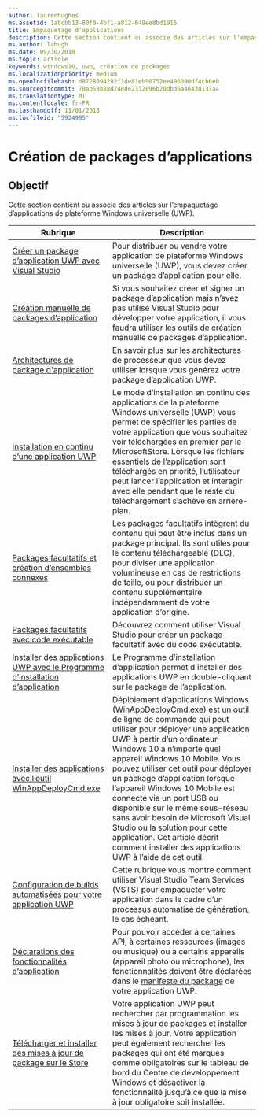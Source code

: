 ```yaml
---
author: laurenhughes
ms.assetid: 1abcbb13-80f0-4bf1-a812-649ee8bd1915
title: Empaquetage d’applications
description: Cette section contient ou associe des articles sur l’empaquetage d’applications de plateforme Windows universelle (UWP).
ms.author: lahugh
ms.date: 09/30/2018
ms.topic: article
keywords: windows10, uwp, création de packages
ms.localizationpriority: medium
ms.openlocfilehash: d8728094292f1de81eb90752ee496090df4cb6e0
ms.sourcegitcommit: 70ab58b88d248de2332096b20dbd6a4643d137a4
ms.translationtype: MT
ms.contentlocale: fr-FR
ms.lasthandoff: 11/01/2018
ms.locfileid: "5924995"
---
```

# <a name="packaging-apps"></a>Création de packages d’applications


## <a name="purpose"></a>Objectif

Cette section contient ou associe des articles sur l’empaquetage d’applications de plateforme Windows universelle (UWP).

| Rubrique | Description |
|-------|-------------|
| [Créer un package d’application UWP avec Visual Studio](packaging-uwp-apps.md) | Pour distribuer ou vendre votre application de plateforme Windows universelle (UWP), vous devez créer un package d’application pour elle. |
| [Création manuelle de packages d’application](manual-packaging-root.md) | Si vous souhaitez créer et signer un package d’application mais n’avez pas utilisé Visual Studio pour développer votre application, il vous faudra utiliser les outils de création manuelle de packages d’application. |
| [Architectures de package d'application](device-architecture.md) | En savoir plus sur les architectures de processeur que vous devez utiliser lorsque vous générez votre package d’application UWP. |
| [Installation en continu d’une application UWP](streaming-install.md) | Le mode d’installation en continu des applications de la plateforme Windows universelle (UWP) vous permet de spécifier les parties de votre application que vous souhaitez voir téléchargées en premier par le MicrosoftStore. Lorsque les fichiers essentiels de l’application sont téléchargés en priorité, l’utilisateur peut lancer l’application et interagir avec elle pendant que le reste du téléchargement s’achève en arrière-plan. |
| [Packages facultatifs et création d’ensembles connexes](optional-packages.md) | Les packages facultatifs intègrent du contenu qui peut être inclus dans un package principal. Ils sont utiles pour le contenu téléchargeable (DLC), pour diviser une application volumineuse en cas de restrictions de taille, ou pour distribuer un contenu supplémentaire indépendamment de votre application d’origine. |
| [Packages facultatifs avec code exécutable](optional-packages-with-executable-code.md) | Découvrez comment utiliser Visual Studio pour créer un package facultatif avec du code exécutable. |
| [Installer des applications UWP avec le Programme d’installation d’application](appinstaller-root.md) | Le Programme d’installation d’application permet d'installer des applications UWP en double-cliquant sur le package de l’application. |
| [Installer des applications avec l’outil WinAppDeployCmd.exe](install-universal-windows-apps-with-the-winappdeploycmd-tool.md) | Déploiement d’applications Windows (WinAppDeployCmd.exe) est un outil de ligne de commande qui peut utiliser pour déployer une application UWP à partir d’un ordinateur Windows 10 à n’importe quel appareil Windows 10 Mobile. Vous pouvez utiliser cet outil pour déployer un package d’application lorsque l’appareil Windows 10 Mobile est connecté via un port USB ou disponible sur le même sous-réseau sans avoir besoin de Microsoft Visual Studio ou la solution pour cette application. Cet article décrit comment installer des applications UWP à l’aide de cet outil. |
| [Configuration de builds automatisées pour votre application UWP](auto-build-package-uwp-apps.md) | Cette rubrique vous montre comment utiliser Visual Studio Team Services (VSTS) pour empaqueter votre application dans le cadre d’un processus automatisé de génération, le cas échéant. |
| [Déclarations des fonctionnalités d’application](app-capability-declarations.md) | Pour pouvoir accéder à certaines API, à certaines ressources (images ou musique) ou à certains appareils (appareil photo ou microphone), les fonctionnalités doivent être déclarées dans le [manifeste du package](https://msdn.microsoft.com/library/windows/apps/BR211474) de votre application UWP. |
| [Télécharger et installer des mises à jour de package sur le Store](self-install-package-updates.md) | Votre application UWP peut rechercher par programmation les mises à jour de packages et installer les mises à jour. Votre application peut également rechercher les packages qui ont été marqués comme obligatoires sur le tableau de bord du Centre de développement Windows et désactiver la fonctionnalité jusqu’à ce que la mise à jour obligatoire soit installée.  |
